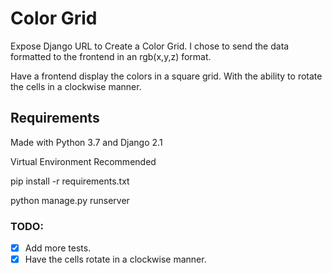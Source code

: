 # Color Grid #

Expose Django URL to Create a Color Grid. I chose to send the data formatted to the frontend in an rgb(x,y,z) format.

Have a frontend display the colors in a square grid. With the ability to rotate the cells in a clockwise manner.

## Requirements ##

Made with Python 3.7 and Django 2.1

Virtual Environment Recommended

pip install -r requirements.txt

python manage.py runserver

### TODO: ###
- [x] Add more tests.
- [x] Have the cells rotate in a clockwise manner.
